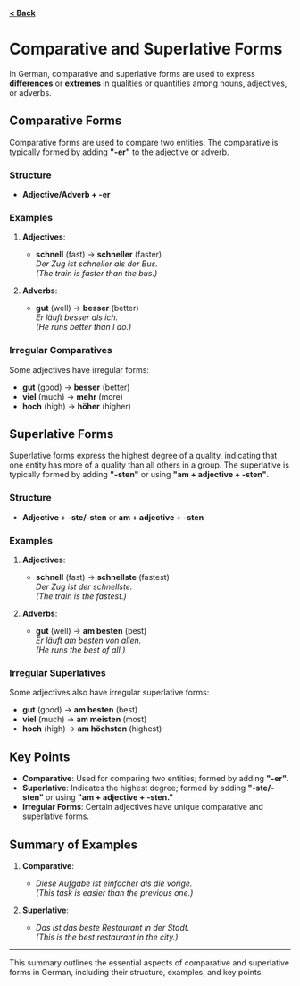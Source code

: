 [**< Back**](../Readme.md)


# Comparative and Superlative Forms

In German, comparative and superlative forms are used to express **differences** or **extremes** in qualities or quantities among nouns, adjectives, or adverbs.

## Comparative Forms

Comparative forms are used to compare two entities. The comparative is typically formed by adding **"-er"** to the adjective or adverb.

### Structure

- **Adjective/Adverb + -er** 

### Examples

1. **Adjectives**:
   - **schnell** (fast) → **schneller** (faster)  
     *Der Zug ist schneller als der Bus.*  
     *(The train is faster than the bus.)*

2. **Adverbs**:
   - **gut** (well) → **besser** (better)  
     *Er läuft besser als ich.*  
     *(He runs better than I do.)*

### Irregular Comparatives

Some adjectives have irregular forms:

- **gut** (good) → **besser** (better)
- **viel** (much) → **mehr** (more)
- **hoch** (high) → **höher** (higher)

## Superlative Forms

Superlative forms express the highest degree of a quality, indicating that one entity has more of a quality than all others in a group. The superlative is typically formed by adding **"-sten"** or using **"am + adjective + -sten"**.

### Structure

- **Adjective + -ste/-sten** or **am + adjective + -sten**

### Examples

1. **Adjectives**:
   - **schnell** (fast) → **schnellste** (fastest)  
     *Der Zug ist der schnellste.*  
     *(The train is the fastest.)*

2. **Adverbs**:
   - **gut** (well) → **am besten** (best)  
     *Er läuft am besten von allen.*  
     *(He runs the best of all.)*

### Irregular Superlatives

Some adjectives also have irregular superlative forms:

- **gut** (good) → **am besten** (best)
- **viel** (much) → **am meisten** (most)
- **hoch** (high) → **am höchsten** (highest)

## Key Points

- **Comparative**: Used for comparing two entities; formed by adding **"-er"**.
- **Superlative**: Indicates the highest degree; formed by adding **"-ste/-sten"** or using **"am + adjective + -sten."**
- **Irregular Forms**: Certain adjectives have unique comparative and superlative forms.

## Summary of Examples

1. **Comparative**:
   - *Diese Aufgabe ist einfacher als die vorige.*  
     *(This task is easier than the previous one.)*

2. **Superlative**:
   - *Das ist das beste Restaurant in der Stadt.*  
     *(This is the best restaurant in the city.)*

---

This summary outlines the essential aspects of comparative and superlative forms in German, including their structure, examples, and key points.